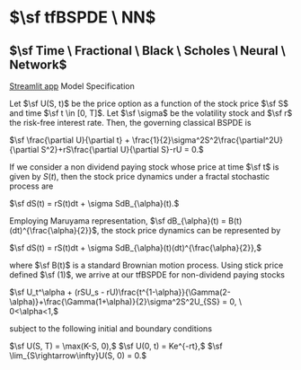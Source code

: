 # $\sf tfBSPDE \ NN$
## $\sf Time \ Fractional \ Black \ Scholes \ Neural \ Network$
[Streamlit app](https://quant-research-project.streamlit.app)
Model Specification

Let $\sf U(S, t)$ be the price option as a function of the stock price $\sf S$ and time $\sf t \in [0, T]$. Let $\sf \sigma$ be the volatility stock and $\sf r$ the risk-free interest rate. Then, the governing classical BSPDE is

$\sf \frac{\partial U}{\partial t} + \frac{1}{2}\sigma^2S^2\frac{\partial^2U}{\partial S^2}+rS\frac{\partial U}{\partial S}-rU = 0.$

If we consider a non dividend paying stock whose price at time $\sf t$ is given by $S(t)$, then the stock price dynamics under a fractal stochastic process are 

$\sf dS(t) = rS(t)dt + \sigma SdB_{\alpha}(t).$

Employing Maruyama representation, $\sf dB_{\alpha}(t) = B(t)(dt)^{\frac{\alpha}{2}}$, the stock price dynamics can be represented by

$\sf  dS(t) = rS(t)dt + \sigma SdB_{\alpha}(t)(dt)^{\frac{\alpha}{2}},$

where $\sf B(t)$ is a standard Brownian motion process. Using stick price defined $\sf (1)$, we arrive at our tfBSPDE for non-dividend paying stocks

$\sf U_t^\alpha + (rSU_s - rU)\frac{t^{1-\alpha}}{\Gamma(2-\alpha)}+\frac{\Gamma(1+\alpha)}{2}\sigma^2S^2U_{SS} = 0, \ 0<\alpha<1,$

subject to the following initial and boundary conditions

$\sf U(S, T) = \max(K-S, 0),$
$\sf U(0, t) = Ke^{-rt},$
$\sf \lim_{S\rightarrow\infty}U(S, 0) = 0.$
